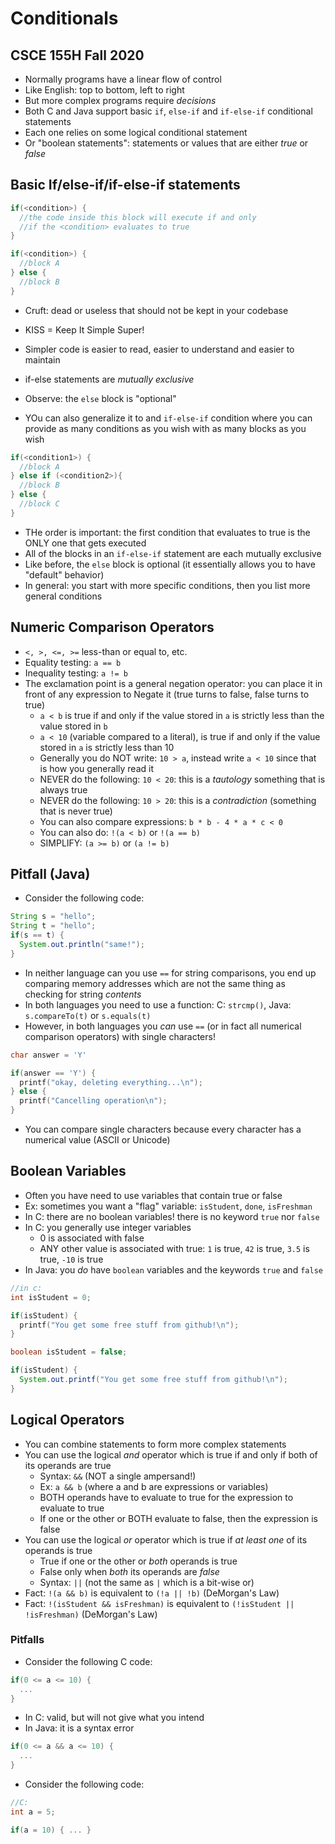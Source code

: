 # Conditionals
## CSCE 155H Fall 2020

* Normally programs have a linear flow of control 
* Like English: top to bottom, left to right
* But more complex programs require *decisions*
* Both C and Java support basic `if`, `else-if` and `if-else-if` conditional statements
* Each one relies on some logical conditional statement
* Or "boolean statements": statements or values that are either *true* or *false*


## Basic If/else-if/if-else-if statements

```c
if(<condition>) {
  //the code inside this block will execute if and only
  //if the <condition> evaluates to true
} 

if(<condition>) {
  //block A
} else {
  //block B
}

```

* Cruft: dead or useless that should not be kept in your codebase
* KISS = Keep It Simple Super! 
* Simpler code is easier to read, easier to understand and easier to maintain

* if-else statements are *mutually exclusive*
* Observe: the `else` block is "optional"
* YOu can also generalize it to and `if-else-if` condition where you can provide as many conditions as you wish with as many blocks as you wish

```c
if(<condition1>) {
  //block A
} else if (<condition2>){
  //block B
} else {
  //block C
}
```

* THe order is important: the first condition that evaluates to true is the ONLY one that gets executed
* All of the blocks in an `if-else-if` statement are each mutually exclusive
* Like before, the `else` block is optional (it essentially allows you to have "default" behavior)
* In general: you start with more specific conditions, then you list more general conditions

## Numeric Comparison Operators

* `<, >, <=, >=` less-than or equal to, etc.
* Equality testing: `a == b`
* Inequality testing: `a != b`
* The exclamation point is a general negation operator: you can place it in front of any expression to Negate it (true turns to false, false turns to true)
  * `a < b` is true if and only if the value stored in `a` is strictly less than the value stored in `b`
  * `a < 10` (variable compared to a literal), is true if and only if the value stored in `a` is strictly less than 10
  * Generally you do NOT write: `10 > a`, instead write `a < 10` since that is how you generally read it
  * NEVER do the following: `10 < 20`: this is a *tautology* something that is always true
  * NEVER do the following: `10 > 20`: this is a *contradiction* (something that is never true)
  * You can also compare expressions:
  `b * b - 4 * a * c < 0`
  * You can also do: `!(a < b)` or `!(a == b)`
  * SIMPLIFY: `(a >= b)` or `(a != b)`

## Pitfall (Java)

* Consider the following code:

```java
String s = "hello";
String t = "hello";
if(s == t) {
  System.out.println("same!");
}
```

* In neither language can you use `==`  for string comparisons, you end up comparing memory addresses which are not the same thing as checking for string *contents*
* In both languages you need to use a function: C: `strcmp()`, Java: `s.compareTo(t)` or `s.equals(t)`
* However, in both languages you *can* use `==` (or in fact all numerical comparison operators) with single characters!

```c
char answer = 'Y'

if(answer == 'Y') {
  printf("okay, deleting everything...\n");
} else {
  printf("Cancelling operation\n");
}
```

* You can compare single characters because every character has a numerical value (ASCII or Unicode) 

## Boolean Variables

* Often you have need to use variables that contain true or false
* Ex: sometimes you want a "flag" variable: `isStudent`, `done`, `isFreshman`
* In C: there are no boolean variables! there is no keyword `true` nor `false`
* In C: you generally use integer variables
  * 0 is associated with false
  * ANY other value is associated with true: `1` is true, `42` is true, `3.5` is true, `-10` is true
* In Java: you *do* have `boolean` variables and the keywords `true` and `false`

```c
//in c:
int isStudent = 0;

if(isStudent) {
  printf("You get some free stuff from github!\n");
}
```

```java
boolean isStudent = false;

if(isStudent) {
  System.out.printf("You get some free stuff from github!\n");
}
```

## Logical Operators

* You can combine statements to form more complex statements
* You can use the logical *and* operator which is true if and only if both of its operands are true
  * Syntax: `&&` (NOT a single ampersand!)
  * Ex: `a && b` (where a and b are expressions or variables)
  * BOTH operands have to evaluate to true for the expression to evaluate to true
  * If one or the other or BOTH evaluate to false, then the expression is false
* You can use the logical *or* operator which is true if *at least one* of its operands is true
  * True if one or the other or *both* operands is true
  * False only when *both* its operands are *false*
  * Syntax: `||` (not the same as `|` which is a bit-wise or)
* Fact: `!(a && b)` is equivalent to `(!a || !b)` (DeMorgan's Law)
* Fact: `!(isStudent && isFreshman)` is equivalent to `(!isStudent || !isFreshman)` (DeMorgan's Law)

### Pitfalls
 
* Consider the following C code:

```c
if(0 <= a <= 10) {
  ...
}
```

* In C: valid, but will not give what you intend
* In Java: it is a syntax error

```c
if(0 <= a && a <= 10) {
  ...
}
```

* Consider the following code:

```c
//C:
int a = 5;

if(a = 10) { ... }
```
  

```text






```